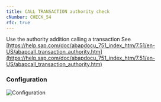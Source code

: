 ```yaml
---
title: CALL TRANSACTION authority check
cNumber: CHECK_54
rfc: true
---
```

Use the authority addition calling a transaction
See [https://help.sap.com/doc/abapdocu_751_index_htm/7.51/en-US/abapcall_transaction_authority.htm](https://help.sap.com/doc/abapdocu_751_index_htm/7.51/en-US/abapcall_transaction_authority.htm)

### Configuration
![Configuration](/img/default_conf.png)
